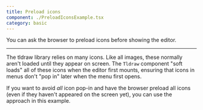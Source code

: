 ```yaml
---
title: Preload icons
component: ./PreloadIconsExample.tsx
category: basic
---
```


You can ask the browser to preload icons before showing the editor.

---

The tldraw library relies on many icons. Like all images, these normally aren't loaded until they appear on screen. The `Tldraw` component "soft loads" all of these icons when the editor first mounts, ensuring that icons in menus don't "pop in" later when the menu first opens.

If you want to avoid _all_ icon pop-in and have the browser preload all icons (even if they haven't appeared on the screen yet), you can use the approach in this example.
